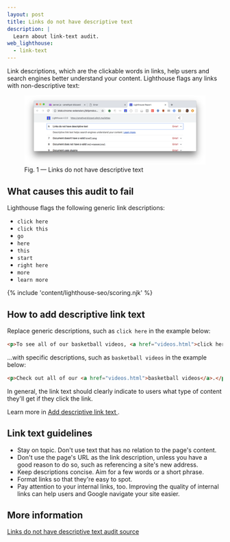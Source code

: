 ```yaml
---
layout: post
title: Links do not have descriptive text
description: |
  Learn about link-text audit.
web_lighthouse:
  - link-text
---
```


Link descriptions,
which are the clickable words in links,
help users and search engines better understand your content.
Lighthouse flags any links with non-descriptive text:

<figure class="w-figure">
  <img class="w-screenshot w-screenshot--filled" src="link-text.png" alt="Lighthouse audit showing links don't have descriptive text">
  <figcaption class="w-figcaption">
    Fig. 1 — Links do not have descriptive text
  </figcaption>
</figure>

## What causes this audit to fail

Lighthouse flags the following generic link descriptions:

- `click here`
- `click this`
- `go`
- `here`
- `this`
- `start`
- `right here`
- `more`
- `learn more`

{% include 'content/lighthouse-seo/scoring.njk' %}

## How to add descriptive link text

Replace generic descriptions, such as `click here` in the example below:

```html
<p>To see all of our basketball videos, <a href="videos.html">click here</a>.</p>
```

...with specific descriptions, such as `basketball videos` in the example below:

```html
<p>Check out all of our <a href="videos.html">basketball videos</a>.</p>
```

In general,
the link text should clearly indicate to users what type of content they'll get
if they click the link.

Learn more in [Add descriptive link text ](/write-descriptive-text#add-descriptive-link-text).

## Link text guidelines

- Stay on topic. Don't use text that has no relation to the page's content.
- Don't use the page's URL as the link description, unless you have a good reason to do so,
such as referencing a site's new address.
- Keep descriptions concise. Aim for a few words or a short phrase.
- Format links so that they're easy to spot.
- Pay attention to your internal links, too. Improving the quality of internal links can
help users and Google navigate your site easier.

## More information

[Links do not have descriptive text audit source](https://github.com/GoogleChrome/lighthouse/blob/master/lighthouse-core/audits/seo/link-text.js)

